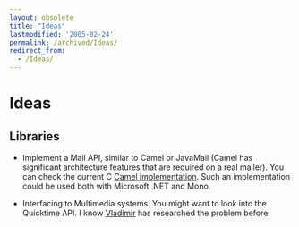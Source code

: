 ```yaml
---
layout: obsolete
title: "Ideas"
lastmodified: '2005-02-24'
permalink: /archived/Ideas/
redirect_from:
  - /Ideas/
---
```


Ideas
=====

Libraries
---------

-   Implement a Mail API, similar to Camel or JavaMail (Camel has significant architecture features that are required on a real mailer).
    You can check the current C [Camel implementation](http://cvs.gnome.org/bonsai/rview.cgi?dir=evolution%2Fcamel).
    Such an implementation could be used both with Microsoft .NET and Mono.

-   Interfacing to Multimedia systems. You might want to look into the Quicktime API. I know [Vladimir](mailto:vladimir@ximian.com) has researched the problem before.


